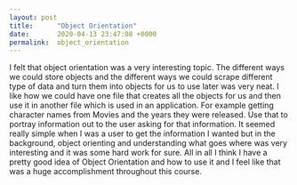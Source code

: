 ```yaml
---
layout: post
title:      "Object Orientation"
date:       2020-04-13 23:47:08 +0000
permalink:  object_orientation
---
```


I felt that object orientation was a very interesting topic. The different ways we could store objects and the different ways we could scrape different type of data and turn them into objects for us to use later was very neat. I like how we could have one file that creates all the objects for us and then use it in another file which is used in an application. For example getting character names from Movies and the years they were released. Use that to portray information out to the user asking for that information. It seemed really simple when I was a user to get the information I wanted but in the background, object orienting and understanding what goes where was very interesting and it was some hard work for sure. All in all I think I have a pretty good idea of Object Orientation and how to use it and I feel like that was a huge accomplishment throughout this course. 
